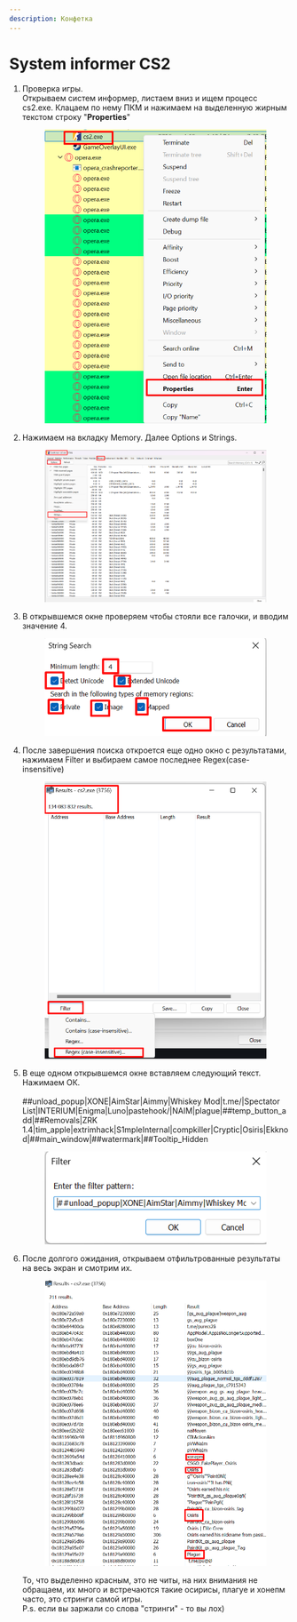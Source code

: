 ```yaml
---
description: Конфетка
---
```


# System informer CS2

1.  Проверка игры. \
    Открываем систем информер, листаем вниз и ищем процесс cs2.exe. Клацаем по нему ПКМ и нажимаем на выделенную жирным текстом строку "**Properties**"

    <figure><img src="../../.gitbook/assets/image (6).png" alt=""><figcaption></figcaption></figure>


2.  Нажимаем на вкладку Memory. Далее Options и Strings.



    <figure><img src="../../.gitbook/assets/image (9).png" alt=""><figcaption></figcaption></figure>


3.  В открывшемся окне проверяем чтобы стояли все галочки, и вводим значение 4.

    <figure><img src="../../.gitbook/assets/image (10).png" alt=""><figcaption></figcaption></figure>


4.  После завершения поиска откроется еще одно окно с результатами, нажимаем Filter и выбираем самое последнее Regex(case-insensitive)

    <figure><img src="../../.gitbook/assets/image (11).png" alt=""><figcaption></figcaption></figure>


5.  В еще одном открывшемся окне вставляем следующий текст. Нажимаем ОК.\
    \
    \##unload\_popup|XONE|AimStar|Aimmy|Whiskey Mod|t.me/|Spectator List|INTERIUM|Enigma|Luno|pastehook/|NAIM|plague|##temp\_button\_add|##Removals|ZRK 1.4|tim\_apple|extrimhack|S1mpleInternal|compkiller|Cryptic|Osiris|Ekknod|##main\_window|##watermark|##Tooltip\_Hidden

    <figure><img src="../../.gitbook/assets/image (12).png" alt=""><figcaption></figcaption></figure>


6.  После долгого ожидания, открываем отфильтрованные результаты на весь экран и смотрим их.

    <figure><img src="../../.gitbook/assets/image (13).png" alt=""><figcaption></figcaption></figure>

    То, что выделенно красным, это не читы, на них внимания не обращаем, их много и встречаются такие осирисы, плагуе и хонепм часто, это стринги самой игры.\
    P.s. если вы заржали со слова "стринги" - то вы лох)
